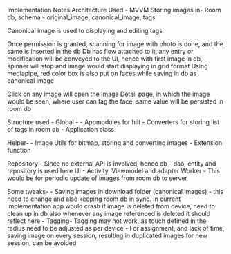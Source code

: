 Implementation Notes
Architecture Used - MVVM
Storing images in- Room db, schema - original_image, canonical_image, tags

Canonical image is used to displaying and editing tags

Once permission is granted, scanning for image with photo is done, and the same is inserted in the db
Db has flow attached to it, any entry or modification will be conveyed to the UI, hence with first image in db, 
spinner will stop and image would start displaying in grid format
Using mediapipe, red color box is also put on faces while saving in db as canonical image

Click on any image will open the Image Detail page, in which the image would be seen, where user can tag the face,
same value will be persisted in room db

Structure used -
Global -
    - Appmodules for hilt
    - Converters for storing list of tags in room db
    - Application class

Helper-
    - Image Utils for bitmap, storing and converting images
    - Extension function

Repository
    - Since no external API is involved, hence db - dao, entity and repository is used here
UI
    - Activity, Viewmodel and adapter
Worker
    - <Not implemented> This would be for periodic update of images from room db to server


Some tweaks-
    - Saving images in download folder (canonical images) - this need to change and also keeping 
    room db in sync. In current implementation app would crash if image is deleted from device, need
    to clean up in db also whenever any image referenced is deleted it should reflect here
    - Tagging- Tagging may not work, as touch defined in the radius need to be adjusted as per device
    - For assignment, and lack of time, saving image on every session, resulting in duplicated images 
    for new session, can be avoided
    

